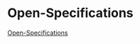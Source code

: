 # Open-Specifications
[Open-Specifications](https://learn.microsoft.com/en-us/openspecs/main/ms-openspeclp/3589baea-5b22-48f2-9d43-f5bea4960ddb)
